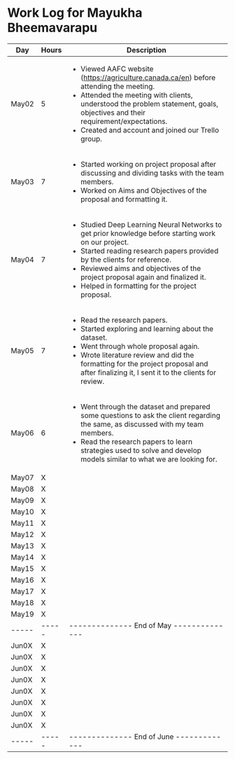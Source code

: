 # Work Log for Mayukha Bheemavarapu

| Day   | Hours | Description                              |
|-------|-------|------------------------------------------|
| May02 | 5     | <ul><li>Viewed AAFC website (https://agriculture.canada.ca/en) before attending the meeting.</li><li>Attended the meeting with clients, understood the problem statement, goals, objectives and their requirement/expectations.</li><li>Created and account and joined our Trello group. </li><ul>|
| May03 | 7     | <ul><li>Started working on project proposal after discussing and dividing tasks with the team members.</li><li>Worked on Aims and Objectives of the proposal and formatting it.</li></ul> |
| May04 | 7     |   <ul><li>Studied Deep Learning Neural Networks to get prior knowledge before starting work on our project.</li><li>Started reading research papers provided by the clients for reference.</li><li>Reviewed aims and objectives of the project proposal again and finalized it.</li><li>Helped in formatting for the project proposal.</li></ul>                                       |
| May05 | 7     |     <ul><li>Read the research papers. </li><li>Started exploring and learning about the dataset.</li><li>Went through whole proposal again.</li><li>Wrote literature review and did the formatting for the project proposal and after finalizing it, I sent it to the clients for review. </li></ul>                                     |
| May06 | 6     |        <ul><li>Went through the dataset and prepared some questions to ask the client regarding the same, as discussed with my team members. </li><li>Read the research papers to learn strategies used to solve and develop models similar to what we are looking for.</li></ul>                                  |
| May07 | X     |                                          |
| May08 | X     |                                          |
| May09 | X     |                                          |
| May10 | X     |                                          |
| May11 | X     |                                          |
| May12 | X     |                                          |
| May13 | X     |                                          |
| May14 | X     |                                          |
| May15 | X     |                                          |
| May16 | X     |                                          |
| May17 | X     |                                          |
| May18 | X     |                                          |
| May19 | X     |                                          |  
| ----- | ----- | -------------- End of May -------------- |
| Jun0X | X     |                                          |
| Jun0X | X     |                                          |
| Jun0X | X     |                                          |
| Jun0X | X     |                                          |
| Jun0X | X     |                                          |
| Jun0X | X     |                                          |
| Jun0X | X     |                                          |
| Jun0X | X     |                                          |
| ----- | ----- | -------------- End of June ------------- |

